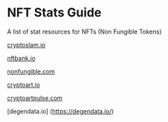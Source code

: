 # NFT Stats Guide

A list of stat resources for NFTs (Non Fungible Tokens)

[cryptoslam.io](https://cryptoslam.io)

[nftbank.io](https://nftbank.io)

[nonfungible.com](https://nonfungible.com)

[cryptoart.io](https://cryptoart.io/)

[cryptoartpulse.com](https://cryptoartpulse.com/)

[degendata.io] (https://degendata.io/)

